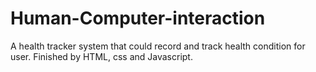 # Human-Computer-interaction
A health tracker system that could record and track health condition for user. Finished by HTML, css and Javascript.
